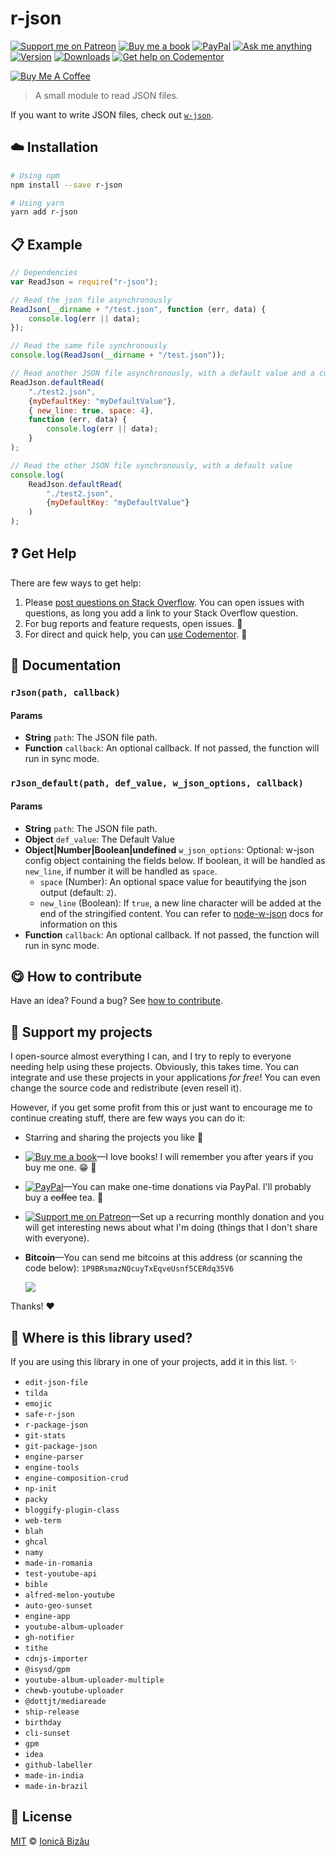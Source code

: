 <!-- Please do not edit this file. Edit the `blah` field in the `package.json` instead. If in doubt, open an issue. -->


















# r-json

 [![Support me on Patreon][badge_patreon]][patreon] [![Buy me a book][badge_amazon]][amazon] [![PayPal][badge_paypal_donate]][paypal-donations] [![Ask me anything](https://img.shields.io/badge/ask%20me-anything-1abc9c.svg)](https://github.com/IonicaBizau/ama) [![Version](https://img.shields.io/npm/v/r-json.svg)](https://www.npmjs.com/package/r-json) [![Downloads](https://img.shields.io/npm/dt/r-json.svg)](https://www.npmjs.com/package/r-json) [![Get help on Codementor](https://cdn.codementor.io/badges/get_help_github.svg)](https://www.codementor.io/johnnyb?utm_source=github&utm_medium=button&utm_term=johnnyb&utm_campaign=github)

<a href="https://www.buymeacoffee.com/H96WwChMy" target="_blank"><img src="https://www.buymeacoffee.com/assets/img/custom_images/yellow_img.png" alt="Buy Me A Coffee"></a>







> A small module to read JSON files.






If you want to write JSON files, check out [`w-json`](https://github.com/IonicaBizau/node-w-json).












## :cloud: Installation

```sh
# Using npm
npm install --save r-json

# Using yarn
yarn add r-json
```













## :clipboard: Example



```js
// Dependencies
var ReadJson = require("r-json");

// Read the json file asynchronously
ReadJson(__dirname + "/test.json", function (err, data) {
    console.log(err || data);
});

// Read the same file synchronously
console.log(ReadJson(__dirname + "/test.json"));

// Read another JSON file asynchronously, with a default value and a custom w_json config
ReadJson.defaultRead(
    "./test2.json",
    {myDefaultKey: "myDefaultValue"},
    { new_line: true, space: 4},
    function (err, data) {
        console.log(err || data);
    }
);

// Read the other JSON file synchronously, with a default value
console.log(
    ReadJson.defaultRead(
        "./test2.json",
        {myDefaultKey: "myDefaultValue"}
    )
);
```











## :question: Get Help

There are few ways to get help:



 1. Please [post questions on Stack Overflow](https://stackoverflow.com/questions/ask). You can open issues with questions, as long you add a link to your Stack Overflow question.
 2. For bug reports and feature requests, open issues. :bug:
 3. For direct and quick help, you can [use Codementor](https://www.codementor.io/johnnyb). :rocket:





## :memo: Documentation


### `rJson(path, callback)`

#### Params

- **String** `path`: The JSON file path.
- **Function** `callback`: An optional callback. If not passed, the function will run in sync mode.

### `rJson_default(path, def_value, w_json_options, callback)`

#### Params

- **String** `path`: The JSON file path.
- **Object** `def_value`: The Default Value
- **Object|Number|Boolean|undefined** `w_json_options`: Optional: w-json config object containing the fields below.
    If boolean, it will be handled as `new_line`, if number it will be handled as `space`.
     - `space` (Number): An optional space value for beautifying the json output (default: `2`).
     - `new_line` (Boolean): If `true`, a new line character will be added at the end of the stringified content.
    You can refer to [node-w-json](https://github.com/IonicaBizau/node-w-json) docs for information on this
- **Function** `callback`: An optional callback. If not passed, the function will run in sync mode.













## :yum: How to contribute
Have an idea? Found a bug? See [how to contribute][contributing].


## :sparkling_heart: Support my projects
I open-source almost everything I can, and I try to reply to everyone needing help using these projects. Obviously,
this takes time. You can integrate and use these projects in your applications *for free*! You can even change the source code and redistribute (even resell it).

However, if you get some profit from this or just want to encourage me to continue creating stuff, there are few ways you can do it:


 - Starring and sharing the projects you like :rocket:
 - [![Buy me a book][badge_amazon]][amazon]—I love books! I will remember you after years if you buy me one. :grin: :book:
 - [![PayPal][badge_paypal]][paypal-donations]—You can make one-time donations via PayPal. I'll probably buy a ~~coffee~~ tea. :tea:
 - [![Support me on Patreon][badge_patreon]][patreon]—Set up a recurring monthly donation and you will get interesting news about what I'm doing (things that I don't share with everyone).
 - **Bitcoin**—You can send me bitcoins at this address (or scanning the code below): `1P9BRsmazNQcuyTxEqveUsnf5CERdq35V6`

    ![](https://i.imgur.com/z6OQI95.png)


Thanks! :heart:
















## :dizzy: Where is this library used?
If you are using this library in one of your projects, add it in this list. :sparkles:

 - `edit-json-file`
 - `tilda`
 - `emojic`
 - `safe-r-json`
 - `r-package-json`
 - `git-stats`
 - `git-package-json`
 - `engine-parser`
 - `engine-tools`
 - `engine-composition-crud`
 - `np-init`
 - `packy`
 - `bloggify-plugin-class`
 - `web-term`
 - `blah`
 - `ghcal`
 - `namy`
 - `made-in-romania`
 - `test-youtube-api`
 - `bible`
 - `alfred-melon-youtube`
 - `auto-geo-sunset`
 - `engine-app`
 - `youtube-album-uploader`
 - `gh-notifier`
 - `tithe`
 - `cdnjs-importer`
 - `@isysd/gpm`
 - `youtube-album-uploader-multiple`
 - `chewb-youtube-uploader`
 - `@dottjt/mediareade`
 - `ship-release`
 - `birthday`
 - `cli-sunset`
 - `gpm`
 - `idea`
 - `github-labeller`
 - `made-in-india`
 - `made-in-brazil`











## :scroll: License

[MIT][license] © [Ionică Bizău][website]






[license]: /LICENSE
[website]: https://ionicabizau.net
[contributing]: /CONTRIBUTING.md
[docs]: /DOCUMENTATION.md
[badge_patreon]: https://ionicabizau.github.io/badges/patreon.svg
[badge_amazon]: https://ionicabizau.github.io/badges/amazon.svg
[badge_paypal]: https://ionicabizau.github.io/badges/paypal.svg
[badge_paypal_donate]: https://ionicabizau.github.io/badges/paypal_donate.svg
[patreon]: https://www.patreon.com/ionicabizau
[amazon]: http://amzn.eu/hRo9sIZ
[paypal-donations]: https://www.paypal.com/cgi-bin/webscr?cmd=_s-xclick&hosted_button_id=RVXDDLKKLQRJW
